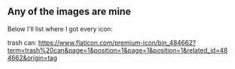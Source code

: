 ## Any of the images are mine

Below I'll list where I got every icon:

trash can: https://www.flaticon.com/premium-icon/bin_484662?term=trash%20can&page=1&position=1&page=1&position=1&related_id=484662&origin=tag